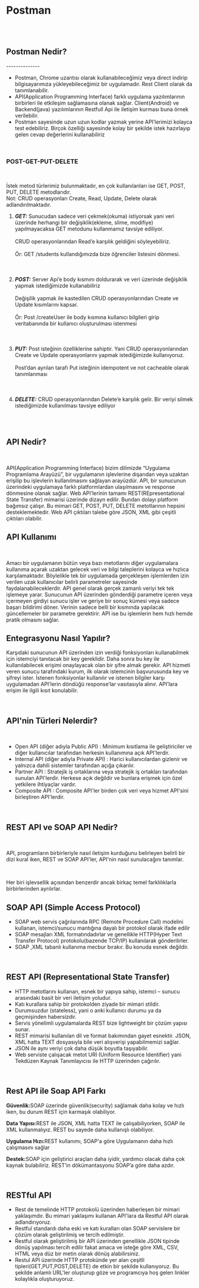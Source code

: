 
<h1>Postman</h1>
<br><br>
<h2>Postman Nedir?</h2>
--------------
<ul>
<li>Postman, Chrome uzantısı olarak kullanabileceğimiz veya direct indirip bilgisayarımıza yükleyebileceğimiz bir uygulamadır. Rest Client olarak da tanımlanabilir.</li>
<li>API(Application Programming Interface) farklı uygulama yazılımlarının birbirleri ile etkileşim sağlamasına olanak sağlar. Client(Android) ve Backend(java) yazılımlarının Restfull Api ile iletişim kurması buna örnek verilebilir.</li>
<li>Postman sayesinde uzun uzun kodlar yazmak yerine API’lerimizi kolayca test edebiliriz. Birçok özelliği sayesinde kolay bir şekilde istek hazırlayıp gelen cevap değerlerini kullanabiliriz</li>
</ul>
<br>
<h3>POST-GET-PUT-DELETE</h3>
 <br>
<p>İstek metod türlerimiz bulunmaktadır, en çok kullanılanları ise GET, POST, PUT, DELETE metodlarıdır.
<br> Not: CRUD operasyonları Create, Read, Update, Delete olarak adlandırılmaktadır.</p>

<ol>
<li><strong><em>GET:</em></strong> Sunucudan sadece veri çekmek(okuma) istiyorsak yani veri üzerinde herhangi bir değişiklik(ekleme, slime, modifiye) yapılmayacaksa GET metodunu kullanmamız tavsiye ediliyor.
<br><br>
CRUD operasyonlarından Read’e karşılık geldiğini söyleyebiliriz.
<br><br>
Ör: GET /students kullandığımızda bize öğrenciler listesini dönmesi.</li>
<br><br><br>
<li><strong><em>POST:</em></strong> Server Api’e body kısmını doldurarak ve veri üzerinde değişiklik yapmak istediğimizde kullanabiliriz
 <br><br>
Değişilik yapmak ile kastedilen CRUD operasyonlarından Create ve Update kısımlarını kapsar.
<br><br>
Ör: Post /createUser ile body kısmına kullanıcı bilgileri girip veritabanında bir kullanıcı oluşturulması istenmesi
</li>
<br><br><br>
<li><strong><em>PUT:</em></strong> Post isteğinin özelliklerine sahiptir. Yani CRUD operasyonlarından Create ve Update operasyonlarını yapmak istediğimizde kullanıyoruz. 
<br><br>
Post’dan ayrılan tarafı Put isteğinin idempotent ve not cacheable olarak tanımlanması
</li>
<br><br><br>
<li><strong><em>DELETE:</em></strong> CRUD operasyonlarından Delete’e karşılık gelir. Bir veriyi silmek istediğimizde kullanılması tavsiye ediliyor
 </li>
</ol>
<br><br>
<h2>API Nedir?</h2>
<br>
<p>API(Application Programming Interface) bizim dilimizde “Uygulama Programlama Arayüzü”, bir uygulamanın işlevlerine dışarıdan veya uzaktan erişilip bu işlevlerin kullanılmasını sağlayan arayüzdür. API, bir sunucunun üzerindeki uygulamaya farklı platformlardan ulaşılmasını ve response dönmesine olanak sağlar. Web API’lerinin tamamı REST(REpresentational State Transfer) mimarisi üzerinde dizayn edilir. Bundan dolayı platform bağımsız çalışır. Bu mimari GET, POST, PUT, DELETE metotlarının hepsini desteklemektedir. Web API çıktıları talebe göre JSON, XML gibi çeşitli çıktıları olabilir.</p>
<h2>API Kullanımı</h2>
<br>
<p>Amacı bir uygulamanın bütün veya bazı metotlarını diğer uygulamalara kullanıma açarak uzaktan gelecek veri ve bilgi taleplerini kolayca ve hızlıca karşılamaktadır. Böylelikle tek bir uygulamada gerçekleşen işlemlerden izin verilen uzak kullanıcılar belirli parametreler sayesinde faydalanabileceklerdir. API genel olarak gerçek zamanlı veriyi tek tek işlemeye yarar. Sunucunun API üzerinden gönderdiği parametre içeren veya içermeyen girdiyi sunucu işler ve geriye bir sonuç kümesi veya sadece başarı bildirimi döner. Verinin sadece belli bir kısmında yapılacak güncellemeler bir parametre gerektirir. API ise bu işlemlerin hem hızlı hemde pratik olmasını sağlar.</p>
<h2>Entegrasyonu Nasıl Yapılır?</h2>
<p>Karşıdaki sunucunun API üzerinden izin verdiği fonksiyonları kullanabilmek için istemciyi tanıtacak bir key gereklidir. Daha sonra bu key ile kullanılabilecek erişimi onaylayacak olan bir şifre almak gerekir. API hizmeti veren sunucu tarafındaki kurum, ilk olarak istemcinin başvurusunda key ve şifreyi ister. İstenen fonksiyonlar kullanılır ve istenen bilgiler karşı uygulamadan API’lerin döndüğü response’lar vasıtasıyla alınır. API’lara erişim ile ilgili kısıt konulabilir.</p>
<br>
<h2>API'nin Türleri Nelerdir?</h2>
<br>
<ul>
<li>Open API (diğer adıyla Public API) : Minimum kısıtlama ile geliştiriciler ve diğer kullanıcılar tarafından herkesin kullanımına açık API'lerdir.</li>
<li>Internal API (diğer adıyla Private API) : Harici kullanıcılardan gizlenir ve yalnızca dahili sistemler tarafından açığa çıkarılır. </li>
<li>Partner API : Stratejik iş ortaklarına veya stratejik iş ortakları tarafından sunulan API'lerdir. Herkese açık değildir ve bunlara erişmek için özel yetkilere ihtiyaçlar vardır. </li>
<li>Composite API : Composite API'ler birden çok veri veya hizmet API'sini birleştiren API'lerdir. </li>
</ul>
<br>
<h2>REST API ve SOAP API Nedir?</h2>
<br>
<p>API, programların birbirleriyle nasıl iletişim kurduğunu belirleyen belirli bir dizi kural iken, REST ve SOAP API'ler, API'nin nasıl sunulacağını tanımlar.</p>
<br>
<p>Her biri işlevsellik açısından benzerdir ancak birkaç temel farklılıklarla birbirlerinden ayrılırlar.</p>
<h2>SOAP API (Simple Access Protocol)</h2>
<ul>
<li>SOAP web servis çağrılarında RPC (Remote Procedure Call) modelini kullanan, istemci/sunucu mantığına dayalı bir protokol olarak ifade edilir</li>
<li>SOAP mesajları XML formatındadırlar ve genellikle HTTP(Hyper Text Transfer Protocol) protokolu(bazende TCP/IP) kullanılarak gönderilirler.</li>
<li>SOAP ,XML tabanlı kullanıma mecbur bırakır. Bu konuda esnek değildir.</li>

</ul>
<br>
<h2>REST API (Representational State Transfer)</h2>
<ul>
<li>HTTP metotlarını kullanan, esnek bir yapıya sahip, istemci – sunucu arasındaki basit bir veri iletişim yoludur. </li>
<li>Katı kurallara sahip bir protokolden ziyade bir mimari stildir.</li>
<li>Durumsuzdur (stateless), yani o anki kullanıcı durumu ya da geçmişinden habersizdir. </li>
<li>Servis yönelimli uygulamalarda REST bize lightweight bir çözüm yapısı sunar.</li>
<li>REST mimarisi kullanılan dil ve format bakımından gayet esnektir. JSON, XML hatta TEXT dosyasıyla bile veri alışverişi yapabilmemizi sağlar.</li>
<li>JSON ile aynı veriyi çok daha düşük boyutla taşıyabilir.</li>
<li>Web serviste çalışacak metot URI (Uniform Resource Identifier) yani Tekdüzen Kaynak Tanımlayıcısı ile HTTP üzerinden çağırılır.</li>
</ul>
<br>
<h2>Rest API ile Soap API Farkı</h2>
<p><strong>Güvenlik:</strong>SOAP üzerinde güvenlik(security) sağlamak daha kolay ve hızlı iken, bu durum REST için karmaşık olabiliyor.</p>
<p><strong>Data Yapısı:</strong>REST ile JSON, XML hatta TEXT ile çalışabiliyorken, SOAP ile XML kullanmalıyız. REST bu sayede daha kullanışlı olabiliyor.</p>
<p><strong>Uygulama Hızı:</strong>REST kullanımı, SOAP'a göre Uygulamanın daha hızlı çalışmasını sağlar</p>
<p><strong>Destek:</strong>SOAP için geliştirici araçları daha iyidir, yardımcı olacak daha çok kaynak bulabiliriz. REST’in dökümantasyonu SOAP’a göre daha azdır.</p>
<br>
<h2>RESTful API</h2>
<ul>
<li>Rest de temelinde HTTP protokolü üzerinden haberleşen bir mimari yaklaşımdır. Bu mimari yaklaşımı kullanan API'lara da Restful API olarak adlandırıyoruz. </li>
<li>Restful standardı daha eski ve katı kuralları olan SOAP servislere bir çözüm olarak geliştirilmiş ve tercih edilmiştir.</li>
<li>Restful olarak geliştirilmiş bir API üzerinden genellikle JSON tipinde dönüş yapılması tercih edilir fakat amaca ve isteğe göre XML, CSV, HTML veya düz bir metin olarak dönüş alabilirsiniz.</li>
<li>Restul API üzerinde HTTP protokünde yer alan çeşitli tipleri(GET,PUT,POST,DELETE) de etkin bir şekilde kullanıyoruz. Bu şekilde anlamlı URL'ler oluşturup göze ve programcıya hoş gelen linkler kolaylıkla oluşturuyoruz.</li>
</ul>


<P></P>
<P></P>

